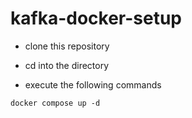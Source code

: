 # kafka-docker-setup

- clone this repository

- cd into the directory

- execute the following commands

```
docker compose up -d
```

